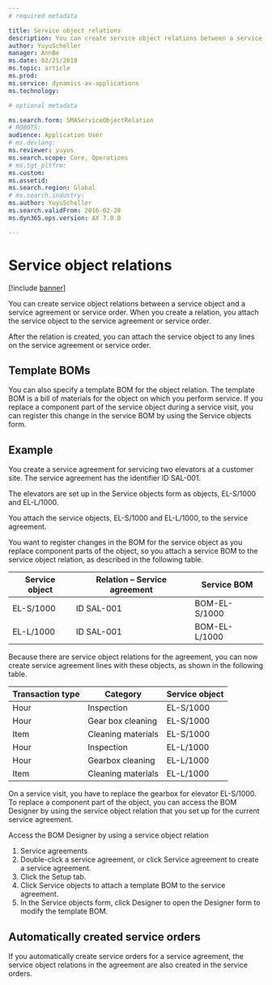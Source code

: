 ```yaml
---
# required metadata

title: Service object relations 
description: You can create service object relations between a service object and a service agreement or service order. 
author: YuyuScheller
manager: AnnBe
ms.date: 02/21/2018
ms.topic: article
ms.prod: 
ms.service: dynamics-ax-applications
ms.technology: 

# optional metadata

ms.search.form: SMAServiceObjectRelation
# ROBOTS: 
audience: Application User
# ms.devlang: 
ms.reviewer: yuyus
ms.search.scope: Core, Operations
# ms.tgt_pltfrm: 
ms.custom: 
ms.assetid: 
ms.search.region: Global
# ms.search.industry: 
ms.author: YuyuScheller
ms.search.validFrom: 2016-02-28
ms.dyn365.ops.version: AX 7.0.0

---
```


# Service object relations 

[!include [banner](../includes/banner.md)]

You can create service object relations between a service object and a service
agreement or service order. When you create a relation, you attach the service
object to the service agreement or service order.

After the relation is created, you can attach the service object to any lines on
the service agreement or service order.

## Template BOMs

You can also specify a template BOM for the object relation. The template BOM is
a bill of materials for the object on which you perform service. If you replace
a component part of the service object during a service visit, you can register
this change in the service BOM by using the Service objects form.

## Example

You create a service agreement for servicing two elevators at a customer site.
The service agreement has the identifier ID SAL-001.

The elevators are set up in the Service objects form as objects, EL-S/1000 and
EL-L/1000.

You attach the service objects, EL-S/1000 and EL-L/1000, to the service
agreement.

You want to register changes in the BOM for the service object as you replace
component parts of the object, so you attach a service BOM to the service object
relation, as described in the following table.

| Service object | Relation – Service agreement | Service BOM   |
|----------------|------------------------------|---------------|
| EL-S/1000      | ID SAL-001                   | BOM-EL-S/1000 |
| EL-L/1000      | ID SAL-001                   | BOM-EL-L/1000 |

Because there are service object relations for the agreement, you can now create
service agreement lines with these objects, as shown in the following table.

| Transaction type | Category           | Service object |
|------------------|--------------------|----------------|
| Hour             | Inspection         | EL-S/1000      |
| Hour             | Gear box cleaning  | EL-S/1000      |
| Item             | Cleaning materials | EL-S/1000      |
| Hour             | Inspection         | EL-L/1000      |
| Hour             | Gearbox cleaning   | EL-L/1000      |
| Item             | Cleaning materials | EL-L/1000      |

On a service visit, you have to replace the gearbox for elevator EL-S/1000. To
replace a component part of the object, you can access the BOM Designer by using
the service object relation that you set up for the current service agreement.

Access the BOM Designer by using a service object relation

1. Service agreements
2. Double-click a service agreement, or click Service agreement to create a service agreement.
3. Click the Setup tab.
4. Click Service objects to attach a template BOM to the service agreement.
5. In the Service objects form, click Designer to open the Designer form to modify the template BOM.

## Automatically created service orders

If you automatically create service orders for a service agreement, the service
object relations in the agreement are also created in the service orders.

